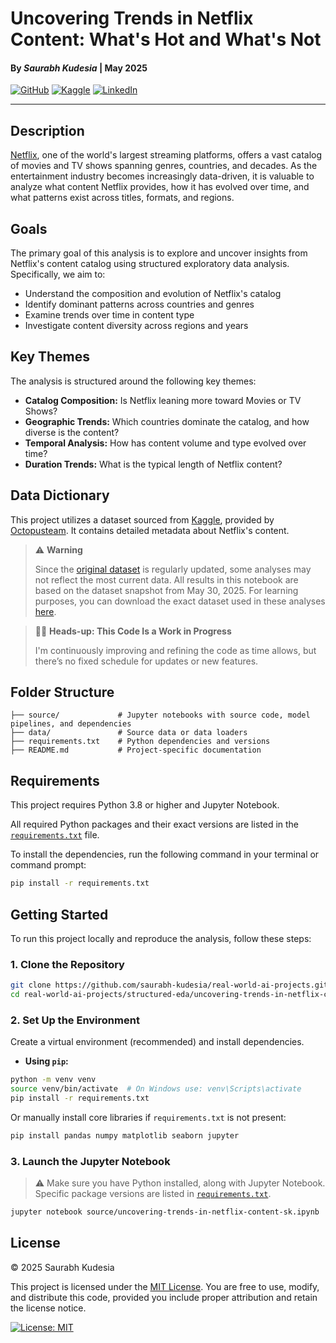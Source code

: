 # Uncovering Trends in Netflix Content: What's Hot and What's Not
#### By *Saurabh Kudesia* | May 2025
[![GitHub](https://img.shields.io/badge/GitHub-100000?style=flat&logo=github&logoColor=white)](https://github.com/saurabh-kudesia)
[![Kaggle](https://img.shields.io/badge/Kaggle-20BEFF?style=flat&logo=kaggle&logoColor=white)](https://www.kaggle.com/saurabhkudesia)
[![LinkedIn](https://img.shields.io/badge/LinkedIn-0A66C2?style=flat&logo=linkedin&logoColor=white)](https://www.linkedin.com/in/saurabhkudesia/)

---
## Description
[Netflix](http://netflix.com/), one of the world's largest streaming platforms, offers a vast catalog of movies and TV shows spanning genres, countries, and decades. As the entertainment industry becomes increasingly data-driven, it is valuable to analyze what content Netflix provides, how it has evolved over time, and what patterns exist across titles, formats, and regions.

## Goals
The primary goal of this analysis is to explore and uncover insights from Netflix's content catalog using structured exploratory data analysis. Specifically, we aim to:

- Understand the composition and evolution of Netflix's catalog  
- Identify dominant patterns across countries and genres  
- Examine trends over time in content type  
- Investigate content diversity across regions and years    

## Key Themes
The analysis is structured around the following key themes:

- **Catalog Composition:** Is Netflix leaning more toward Movies or TV Shows?  
- **Geographic Trends:** Which countries dominate the catalog, and how diverse is the content?  
- **Temporal Analysis:** How has content volume and type evolved over time?  
- **Duration Trends:** What is the typical length of Netflix content?

## Data Dictionary
This project utilizes a dataset sourced from
[Kaggle](https://www.kaggle.com/datasets/octopusteam/full-netflix-dataset), provided by [Octopusteam](https://www.kaggle.com/octopusteam). It contains detailed metadata about Netflix's content.

> ⚠️ **Warning**
>
> Since the [original dataset](https://www.kaggle.com/datasets/octopusteam/full-netflix-dataset) is regularly updated, some analyses may not reflect the most current data. All results in this notebook are based on the dataset snapshot from May 30, 2025. For learning purposes, you can download the exact dataset used in these analyses [here](./data).

> 🔧🚧 **Heads-up: This Code Is a Work in Progress**
>
> I'm continuously improving and refining the code as time allows, but there’s no fixed schedule for updates or new features.

## Folder Structure
```
├── source/             # Jupyter notebooks with source code, model pipelines, and dependencies
├── data/               # Source data or data loaders
├── requirements.txt    # Python dependencies and versions
├── README.md           # Project-specific documentation
```
## Requirements
This project requires Python 3.8 or higher and Jupyter Notebook.

All required Python packages and their exact versions are listed in the [`requirements.txt`](./requirements.txt) file.

To install the dependencies, run the following command in your terminal or command prompt:

```bash
pip install -r requirements.txt
```
## Getting Started
To run this project locally and reproduce the analysis, follow these steps:

### 1. Clone the Repository

```bash
git clone https://github.com/saurabh-kudesia/real-world-ai-projects.git
cd real-world-ai-projects/structured-eda/uncovering-trends-in-netflix-content/
````

### 2. Set Up the Environment
Create a virtual environment (recommended) and install dependencies.

* **Using `pip`:**

```bash
python -m venv venv
source venv/bin/activate  # On Windows use: venv\Scripts\activate
pip install -r requirements.txt
```

Or manually install core libraries if `requirements.txt` is not present:

```bash
pip install pandas numpy matplotlib seaborn jupyter
```

### 3. Launch the Jupyter Notebook
> ⚠️ Make sure you have Python installed, along with Jupyter Notebook.
> Specific package versions are listed in [`requirements.txt`](./requirements.txt).

```bash
jupyter notebook source/uncovering-trends-in-netflix-content-sk.ipynb
```

## License
© 2025 Saurabh Kudesia

This project is licensed under the [MIT License](https://opensource.org/licenses/MIT). You are free to use, modify, and distribute this code, provided you include proper attribution and retain the license notice.

[![License: MIT](https://img.shields.io/badge/License-MIT-blue.svg)](https://opensource.org/licenses/MIT)
